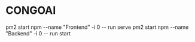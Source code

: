 # CONGOAI
pm2 start npm --name "Frontend" -i 0 -- run serve
pm2 start npm --name "Backend" -i 0 -- run start
